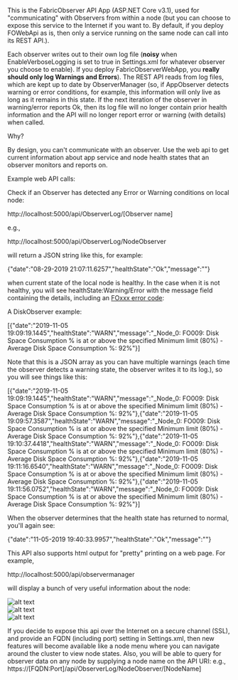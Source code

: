 This is the FabricObserver API App (ASP.NET Core v3.1), used for "communicating" with Observers from within a node (but you can choose to expose this service to the Internet if you want to. By default, if you deploy FOWebApi as is, then only a service running on the same node can call into its REST API.). 

Each observer writes out to their own log file (**noisy** when EnableVerboseLogging is set to true in Settings.xml for whatever observer you choose to enable). If you deploy FabricObserverWebApp, you **really should only log Warnings and Errors**). The REST API reads from log files, which are kept up to date by ObserverManager (so, if AppObserver detects warning or error conditions, for example, this information will only live as long as it remains in this state. If the next iteration of the observer in warning/error reports Ok, then its log file will no longer contain prior health information and the API will no longer report error or warning (with details) when called. 

Why?  

By design, you can't communicate with an observer. Use the web api to get current information about app service and node health states that an observer monitors and reports on.


Example web API calls:

Check if an Observer has detected any Error or Warning conditions on local node:  

http://localhost:5000/api/ObserverLog/[Observer name]

e.g., 

http://localhost:5000/api/ObserverLog/NodeObserver

will return a JSON string like this, for example:

{"date":"08-29-2019 21:07:11.6257","healthState":"Ok","message":""} 

when current state of the local node is healthy. In the case when it is not healthy, you will see healthState:Warning/Error with the message field containing the details, including an [FOxxx error code](/Documentation/ErrorCodes.md): 

A DiskObserver example:  

[{"date":"2019-11-05 19:09:19.1445","healthState":"WARN","message":"_Node_0: FO009: Disk Space Consumption % is at or above the specified Minimum limit (80%) - Average Disk Space Consumption %: 92%"}]  

Note that this is a JSON array as you can have multiple warnings (each time the observer detects a warning state, the observer writes it to its log.), so you will see things like this:  

[{"date":"2019-11-05 19:09:19.1445","healthState":"WARN","message":"_Node_0: FO009: Disk Space Consumption % is at or above the specified Minimum limit (80%) - Average Disk Space Consumption %: 92%"},{"date":"2019-11-05 19:09:57.3587","healthState":"WARN","message":"_Node_0: FO009: Disk Space Consumption % is at or above the specified Minimum limit (80%) - Average Disk Space Consumption %: 92%"},{"date":"2019-11-05 19:10:37.4418","healthState":"WARN","message":"_Node_0: FO009: Disk Space Consumption % is at or above the specified Minimum limit (80%) - Average Disk Space Consumption %: 92%"},{"date":"2019-11-05 19:11:16.6540","healthState":"WARN","message":"_Node_0: FO009: Disk Space Consumption % is at or above the specified Minimum limit (80%) - Average Disk Space Consumption %: 92%"},{"date":"2019-11-05 19:11:56.0752","healthState":"WARN","message":"_Node_0: FO009: Disk Space Consumption % is at or above the specified Minimum limit (80%) - Average Disk Space Consumption %: 92%"}]  

When the observer determines that the health state has returned to normal, you'll again see:  

{"date":"11-05-2019 19:40:33.9957","healthState":"Ok","message":""}  


This API also supports html output for "pretty" printing on a web page. For example, 

http://localhost:5000/api/observermanager

will display a bunch of very useful information about the node:  

![alt text](/Documentation/Images/Page1.png "")  
![alt text](/Documentation/Images/Page2.png "")  
![alt text](/Documentation/Images/Page3.png "")  

If you decide to expose this api over the Internet on a secure channel (SSL), and provide an FQDN (including port) setting in Settings.xml, then new features will become available like a node menu where you can navigate around the cluster to view node states. Also, you will be able to query for observer data on any node by supplying a node name on the API URI: e.g., https://[FQDN:Port]/api/ObserverLog/NodeObserver/[NodeName]

